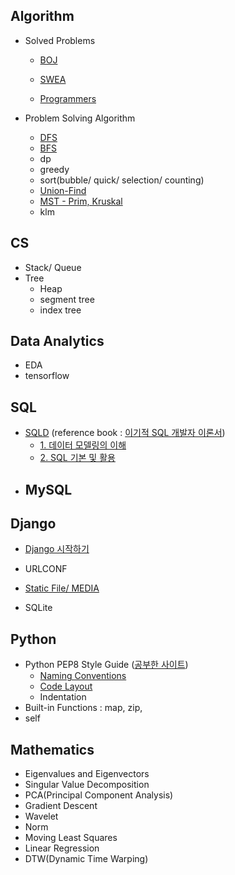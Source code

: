 ## Algorithm

- Solved Problems
  
  - [BOJ](https://github.com/jiyooniverse/TIL/tree/master/algorithm-problems/BOJ)
  
  - [SWEA](https://github.com/jiyooniverse/TIL/tree/master/algorithm-problems/SWEA)
  
  - [Programmers](https://github.com/jiyooniverse/TIL/tree/master/algorithm-problems/PROGRAMMERS)
  
    
  
- Problem Solving Algorithm
  - [DFS](https://github.com/jiyooniverse/TIL/blob/master/algorithm/DFS.md)
  - [BFS](https://github.com/jiyooniverse/TIL/blob/master/algorithm/BFS.md)
  - dp
  - greedy
  - sort(bubble/ quick/ selection/ counting)
  - [Union-Find](https://github.com/jiyooniverse/TIL/blob/master/algorithm/Union-Find.md)
  - [MST - Prim, Kruskal](https://github.com/jiyooniverse/TIL/blob/master/algorithm/MST.md)
  - klm

  

## CS

- Stack/ Queue
- Tree
  - Heap
  - segment tree
  - index tree



## Data Analytics

- EDA
- tensorflow



## SQL

- [SQLD](https://www.dataq.or.kr/www/sub/a_04.do) (reference book : [이기적 SQL 개발자 이론서](http://www.kyobobook.co.kr/product/detailViewKor.laf?ejkGb=KOR&barcode=9788931462692))
  - [1. 데이터 모델링의 이해](https://github.com/jiyooniverse/TIL/blob/master/sql/sqld/1.%20%EB%8D%B0%EC%9D%B4%ED%84%B0%20%EB%AA%A8%EB%8D%B8%EB%A7%81%EC%9D%98%20%EC%9D%B4%ED%95%B4.md)
  - [2\. SQL 기본 및 활용](https://github.com/jiyooniverse/TIL/blob/master/sql/sqld/2.%20SQL%20%EA%B8%B0%EB%B3%B8%20%EB%B0%8F%20%ED%99%9C%EC%9A%A9.md)
- MySQL
  -    



## Django

- [Django 시작하기](https://github.com/jiyooniverse/TIL/blob/master/django/Django_%EC%8B%9C%EC%9E%91%ED%95%98%EA%B8%B0.md)

- URLCONF
- [Static File/ MEDIA](https://github.com/jiyooniverse/TIL/blob/master/django/Static_Media.md)
- SQLite





## Python

- Python PEP8 Style Guide ([공부한 사이트](https://realpython.com/python-pep8/))
  - [Naming Conventions](https://github.com/jiyooniverse/TIL/blob/master/python/Naming_Conventions.md)
  - [Code Layout](https://github.com/jiyooniverse/TIL/blob/master/python/Code_Layout.md)
  - Indentation
- Built-in Functions : map, zip, 
- self





## Mathematics

- Eigenvalues and Eigenvectors
- Singular Value Decomposition
- PCA(Principal Component Analysis)
- Gradient Descent
- Wavelet
- Norm 
- Moving Least Squares
- Linear Regression
- DTW(Dynamic Time Warping)

